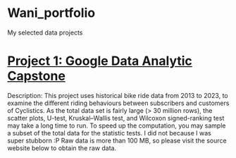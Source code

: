 # Wani_portfolio
 My selected data projects

# [Project 1: Google Data Analytic Capstone](https://github.com/Wani2Y/R_Data_Analytics/tree/main/Google_Data_Analytic_Capstone)
Description: This project uses historical bike ride data from 2013 to 2023, to examine the different riding behaviours between subscribers and customers of Cyclistics.
As the total data set is fairly large (> 30 million rows), the scatter plots, U-test, Kruskal–Wallis test, and Wilcoxon signed-ranking test may take a long time to run. To speed up the computation, you may sample a subset of the total data for the statistic tests. I did not because I was super stubborn :P
Raw data is more than 100 MB, so please visit the source website below to obtain the raw data.
